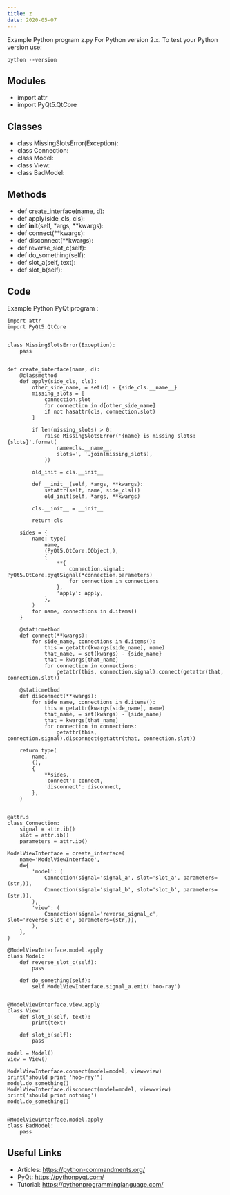 ```yaml
---
title: z
date: 2020-05-07
---
```

Example Python program z.py
For Python version 2.x.
To test your Python version use:

    python --version

## Modules

* import attr
* import PyQt5.QtCore

## Classes

* class MissingSlotsError(Exception):
* class Connection:
* class Model:
* class View:
* class BadModel:

## Methods

* def create_interface(name, d):
* def apply(side_cls, cls):
* def __init__(self, *args, **kwargs):
* def connect(**kwargs):
* def disconnect(**kwargs):
* def reverse_slot_c(self):
* def do_something(self):
* def slot_a(self, text):
* def slot_b(self):

## Code

Example Python PyQt program :

    import attr
    import PyQt5.QtCore
    
    
    class MissingSlotsError(Exception):
        pass
    
    
    def create_interface(name, d):
        @classmethod
        def apply(side_cls, cls):
            other_side_name, = set(d) - {side_cls.__name__}
            missing_slots = [
                connection.slot
                for connection in d[other_side_name]
                if not hasattr(cls, connection.slot)
            ]
            
            if len(missing_slots) > 0:
                raise MissingSlotsError('{name} is missing slots: {slots}'.format(
                    name=cls.__name__,
                    slots=', '.join(missing_slots),
                ))
            
            old_init = cls.__init__
    
            def __init__(self, *args, **kwargs):
                setattr(self, name, side_cls())
                old_init(self, *args, **kwargs)
            
            cls.__init__ = __init__
            
            return cls
        
        sides = {
            name: type(
                name,
                (PyQt5.QtCore.QObject,),
                {
                    **{
                        connection.signal: PyQt5.QtCore.pyqtSignal(*connection.parameters)
                        for connection in connections
                    },
                    'apply': apply,
                },
            )
            for name, connections in d.items()
        }
    
        @staticmethod
        def connect(**kwargs):
            for side_name, connections in d.items():
                this = getattr(kwargs[side_name], name)
                that_name, = set(kwargs) - {side_name}
                that = kwargs[that_name]
                for connection in connections:
                    getattr(this, connection.signal).connect(getattr(that, connection.slot))
    
        @staticmethod
        def disconnect(**kwargs):
            for side_name, connections in d.items():
                this = getattr(kwargs[side_name], name)
                that_name, = set(kwargs) - {side_name}
                that = kwargs[that_name]
                for connection in connections:
                    getattr(this, connection.signal).disconnect(getattr(that, connection.slot))
    
        return type(
            name,
            (),
            {
                **sides,
                'connect': connect,
                'disconnect': disconnect,
            },
        )
    
    
    @attr.s
    class Connection:
        signal = attr.ib()
        slot = attr.ib()
        parameters = attr.ib()
    
    ModelViewInterface = create_interface(
        name='ModelViewInterface',
        d={
            'model': (
                Connection(signal='signal_a', slot='slot_a', parameters=(str,)),
                Connection(signal='signal_b', slot='slot_b', parameters=(str,)),
            ),
            'view': (
                Connection(signal='reverse_signal_c', slot='reverse_slot_c', parameters=(str,)),
            ),
        },
    )
    
    @ModelViewInterface.model.apply
    class Model:
        def reverse_slot_c(self):
            pass
        
        def do_something(self):
            self.ModelViewInterface.signal_a.emit('hoo-ray')
    
    
    @ModelViewInterface.view.apply
    class View:
        def slot_a(self, text):
            print(text)
    
        def slot_b(self):
            pass
    
    model = Model()
    view = View()
    
    ModelViewInterface.connect(model=model, view=view)
    print("should print 'hoo-ray'")
    model.do_something()
    ModelViewInterface.disconnect(model=model, view=view)
    print('should print nothing')
    model.do_something()
    
    
    @ModelViewInterface.model.apply
    class BadModel:
        pass
    

## Useful Links

- Articles: https://python-commandments.org/
- PyQt: https://pythonpyqt.com/
- Tutorial: https://pythonprogramminglanguage.com/
